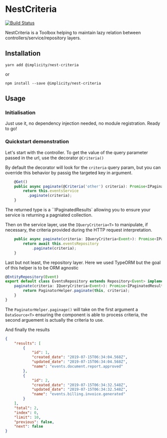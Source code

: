 # NestCriteria  

[![Build Status](https://travis-ci.org/implicity-healthcare/nest-criteria.svg?branch=master)](https://travis-ci.org/implicity-healthcare/nest-criteria)

NestCriteria is a Toolbox helping to maintain lazy relation between controllers/service/repository layers.

## Installation

```
yarn add @implicity/nest-criteria
```

or

```
npm install --save @implicity/nest-criteria
```

## Usage

### Initialisation

Just use it, no dependency injection needed, no module registration. Ready to go!

### Quickstart demonstration

Let's start with the controller.
To get the value of the query parameter passed in the url, use the decorator `@Criteria()`

By default the decorator will look for the `criteria` query param, but you can override this behavior by passig the targeted key in argument.

```typescript
    @Get()
    public async paginate(@Criteria('other') criteria): Promise<IPaginatedResults<IEvent>> {
        return this.eventsService
          .paginate(criteria);
    }    
```

The returned type is a ``IPaginatedResults<T>` allowing you to ensure your service is returning a pagniated collection.


Then on the service layer, use the `IQueryCriteria<T>` to manipulate, if necessary, the criteria provided during the HTTP request interpretation.


```typescript
    public async paginate(criteria: IQueryCriteria<Event>): Promise<IPaginatedResults<IEvent>> {
        return await this.eventsRepository
            .paginate(criteria);
    }
```

Last but not least, the repository layer. Here we used TypeORM but the goal of this helper is to be ORM agnostic

```typescript
@EntityRepository(Event)
export default class EventsRepository extends Repository<Event> implements IPaginateBehavior<Event> {
    paginate(criteria: IQueryCriteria<Event>): Promise<IPaginatedResults<Event>> {
        return PaginatorHelper.paginate(this, criteria);
    }
}
``` 

The `PaginatorHelper.paginage()` will take on the first argument a `DataSource<T>` ensuring the component is able to process criteria,
the second arguement is actually the criteria to use.


And finally the results

```json
{
    "results": [
        {
            "id": 1,
            "created_date": "2019-07-15T06:34:04.568Z",
            "updated_date": "2019-07-15T06:34:04.568Z",
            "name": "events.document.report.approved"
        },
        {
            "id": 2,
            "created_date": "2019-07-15T06:34:32.548Z",
            "updated_date": "2019-07-15T06:34:32.548Z",
            "name": "events.billing.invoice.generated"
        }
    ],
    "total": 2,
    "index": 0,
    "limit": 10,
    "previous": false,
    "next": false
}
```
